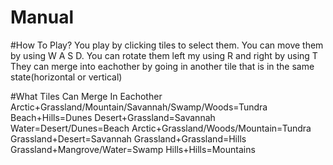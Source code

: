 # Manual

#How To Play?
You play by clicking tiles to select them.
You can move them by using W A S D.
You can rotate them left my using R and right by using T
They can merge into eachother by going in another tile that is in the same state(horizontal or vertical)

#What Tiles Can Merge In Eachother
Arctic+Grassland/Mountain/Savannah/Swamp/Woods=Tundra
Beach+Hills=Dunes
Desert+Grassland=Savannah
Water=Desert/Dunes=Beach
Arctic+Grassland/Woods/Mountain=Tundra
Grassland+Desert=Savannah
Grassland+Grassland=Hills
Grassland+Mangrove/Water=Swamp
Hills+Hills=Mountains



